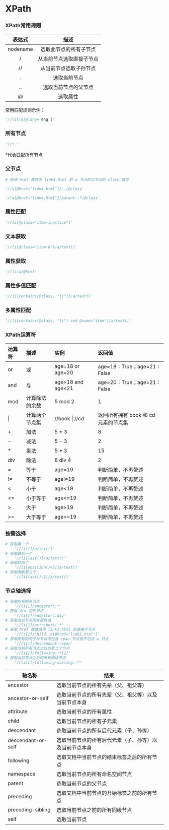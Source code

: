 # XPath

### XPath常用规则

|  表达式  |           描述           |
| :------: | :----------------------: |
| nodename |  选取此节点的所有子节点  |
|    /     | 从当前节点选取直接子节点 |
|    //    |  从当前节点选取子孙节点  |
|    .     |       选取当前节点       |
|    ..    |   选取当前节点的父节点   |
|    @     |         选取属性         |

常用匹配规则示例：

```python
'//title[@lang='eng']'
```

### 所有节点

```python
'//* '
```

*代表匹配所有节点

### 父节点

```python
# 获得 href 属性为 link4.html 的 a 节点的父节点的 class 属性

'//a[@href="link4.html"]/../@class'  

'//a[@href="link4.html"]/parent::*/@class'
```

### 属性匹配

```python
'//li[@class="item-inactive"]'
```

### 文本获取

```python
'//li[@class="item-0"]/a/text()'
```

### 属性获取

```python
'//li/a/@href'
```

### 属性多值匹配

```python
'//li[contains(@class, "li")]/a/text()'
```

### 多属性匹配

```python
'//li[contains(@class, "li") and @name="item"]/a/text()'
```

### XPath运算符

| 运算符 | 描述           | 实例              | 返回值                               |
| :----- | :------------- | :---------------- | :----------------------------------- |
| or     | 或             | age=18 or age=20  | age=18：True；age=21：False          |
| and    | 与             | age>18 and age<21 | age=20：True；age=21：False          |
| mod    | 计算除法的余数 | 5 mod 2           | 1                                    |
| \|     | 计算两个节点集 | //book \| //cd    | 返回所有拥有 book 和 cd 元素的节点集 |
| +      | 加法           | 5 + 3             | 8                                    |
| -      | 减法           | 5 - 3             | 2                                    |
| *      | 乘法           | 5 * 3             | 15                                   |
| div    | 除法           | 8 div 4           | 2                                    |
| =      | 等于           | age=19            | 判断简单，不再赘述                   |
| !=     | 不等于         | age!=19           | 判断简单，不再赘述                   |
| <      | 小于           | age<19            | 判断简单，不再赘述                   |
| <=     | 小于等于       | age<=19           | 判断简单，不再赘述                   |
| >      | 大于           | age>19            | 判断简单，不再赘述                   |
| >=     | 大于等于       | age>=19           | 判断简单，不再赘述                   |

### 按需选择

```python
# 获取第一个
	'//li[1]/a/text()'
# 获取最后一个
	'//li[last()]/a/text()'
# 获取前两个
	'//li[position()<3]/a/text()'      
# 获取倒数第三个
	'//li[last()-2]/a/text()'
```

### 节点轴选择

```python
# 获取所有祖先节点
	'//li[1]/ancestor::*'
# 获取 div 祖先节点
	'//li[1]/ancestor::div'
# 获取当前节点所有属性值
	'//li[1]/attribute::*'
# 获取 href 属性值为 link1.html 的直接子节点
	'//li[1]/child::a[@href="link1.html"]'
# 获取所有的的子孙节点中包含 span 节点但不包含 a 节点
	'//li[1]/descendant::span'
# 获取当前所有节点之后的第二个节点
	'//li[1]/following::*[2]'
# 获取当前节点之后的所有同级节点
	'//li[1]/following-sibling::*'
```

| 轴名称             | 结果                                                   |
| ------------------ | ------------------------------------------------------ |
| ancestor           | 选取当前节点的所有先辈（父、祖父等）                   |
| ancestor-or-self   | 选取当前节点的所有先辈（父、祖父等）以及当前节点本身   |
| attribute          | 选取当前节点的所有属性                                 |
| child              | 选取当前节点的所有子元素                               |
| descendant         | 选取当前节点的所有后代元素（子、孙等）                 |
| descendant-or-self | 选取当前节点的所有后代元素（子、孙等）以及当前节点本身 |
| following          | 选取文档中当前节点的结束标签之后的所有节点             |
| namespace          | 选取当前节点的所有命名空间节点                         |
| parent             | 选取当前节点的父节点                                   |
| preceding          | 选取文档中当前节点的开始标签之前的所有节点             |
| preceding-sibling  | 选取当前节点之前的所有同级节点                         |
| self               | 选取当前节点                                           |